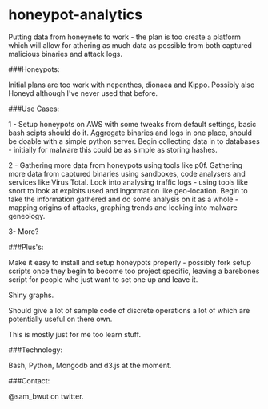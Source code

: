 honeypot-analytics
==================

Putting data from honeynets to work - the plan is too create a platform which will allow for 
athering as much data as possible from both captured malicious binaries and attack logs.

###Honeypots:

Initial plans are too work with nepenthes, dionaea and Kippo. Possibly also Honeyd although I've never used that before.

###Use Cases:

1 -
Setup honeypots on AWS with some tweaks from default settings, basic bash scipts should do it.
Aggregate binaries and logs in one place, should be doable with a simple python server.
Begin collecting data in to databases - initially for malware this could be as simple as storing hashes. 

2 -
Gathering more data from honeypots using tools like p0f.
Gathering more data from captured binaries using sandboxes, code analysers and services like Virus Total.
Look into analysing traffic logs - using tools like snort to look at exploits used and ingormation like geo-location.
Begin to take the information gathered and do some analysis on it as a whole - mapping origins of attacks,  graphing trends
and looking into malware geneology. 

3-
More?

###Plus's:

Make it easy to install and setup honeypots properly - possibly fork setup scripts once they begin to become too
project specific, leaving a barebones script for people who just want to set one up and leave it.

Shiny graphs.

Should give a lot of sample code of discrete operations a lot of which are potentially useful on there own.

This is mostly just for me too learn stuff.

###Technology:

Bash, Python, Mongodb and d3.js at the moment.

###Contact:

@sam_bwut on twitter.
